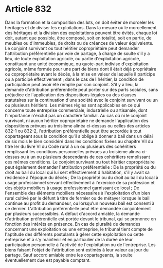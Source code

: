 # Article 832

Dans la formation et la composition des lots, on doit éviter de morceler les héritages et de diviser les exploitations.   Dans la mesure où le morcellement des héritages et la division des exploitations peuvent être évités, chaque lot doit, autant que possible, être composé, soit en totalité, soit en partie, de meubles ou d'immeubles, de droits ou de créances de valeur équivalente.   Le conjoint survivant ou tout héritier copropriétaire peut demander l'attribution préférentielle par voie de partage, à charge de soulte s'il y a lieu, de toute exploitation agricole, ou partie d'exploitation agricole, constituant une unité économique, ou quote-part indivise d'exploitation agricole, même formée pour une part de biens dont il était déjà propriétaire ou copropriétaire avant le décès, à la mise en valeur de laquelle il participe ou a participé effectivement ; dans le cas de l'héritier, la condition de participation peut avoir été remplie par son conjoint. S'il y a lieu, la demande d'attribution préférentielle peut porter sur des parts sociales, sans préjudice de l'application des dispositions légales ou des clauses statutaires sur la continuation d'une société avec le conjoint survivant ou un ou plusieurs héritiers.   Les mêmes règles sont applicables en ce qui concerne toute entreprise commerciale, industrielle ou artisanale, dont l'importance n'exclut pas un caractère familial.   Au cas où ni le conjoint survivant, ni aucun héritier copropriétaire ne demande l'application des dispositions prévues au troisième alinéa ci-dessus ou celles des articles 832-1 ou 832-2, l'attribution préférentielle peut être accordée à tout copartageant sous la condition qu'il s'oblige à donner à bail dans un délai de six mois le bien considéré dans les conditions fixées au chapitre VII du titre Ier du livre VI du Code rural à un ou plusieurs des cohéritiers remplissant les conditions personnelles prévues au troisième alinéa ci-dessus ou à un ou plusieurs descendants de ces cohéritiers remplissant ces mêmes conditions.   Le conjoint survivant ou tout héritier copropriétaire peut également demander l'attribution préférentielle :   De la propriété ou du droit au bail du local qui lui sert effectivement d'habitation, s'il y avait sa résidence à l'époque du décès ;   De la propriété ou du droit au bail du local à usage professionnel servant effectivement à l'exercice de sa profession et des objets mobiliers à usage professionnel garnissant ce local ;   De l'ensemble des éléments mobiliers nécessaires à l'exploitation d'un bien rural cultivé par le défunt à titre de fermier ou de métayer lorsque le bail continue au profit du demandeur, ou lorsqu'un nouveau bail est consenti à ce dernier.   L'attribution préférentielle peut être demandée conjointement par plusieurs successibles.   A défaut d'accord amiable, la demande d'attribution préférentielle est portée devant le tribunal, qui se prononce en fonction des intérêts en présence. En cas de pluralité de demandes concernant une exploitation ou une entreprise, le tribunal tient compte de l'aptitude des différents postulants à gérer cette exploitation ou cette entreprise et à s'y maintenir et en particulier de la durée de leur participation personnelle à l'activité de l'exploitation ou de l'entreprise.   Les biens faisant l'objet de l'attribution sont estimés à leur valeur au jour du partage.   Sauf accord amiable entre les copartageants, la soulte éventuellement due est payable comptant.